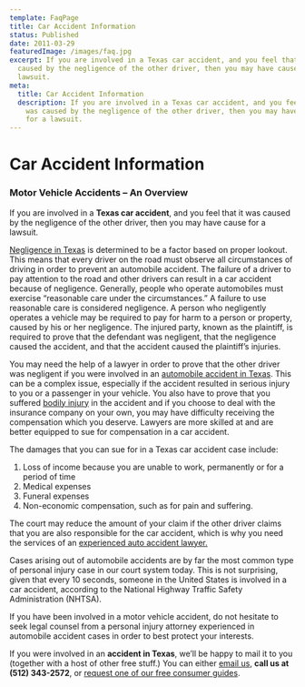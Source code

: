 ```yaml
---
template: FaqPage
title: Car Accident Information
status: Published
date: 2011-03-29
featuredImage: /images/faq.jpg
excerpt: If you are involved in a Texas car accident, and you feel that it was
  caused by the negligence of the other driver, then you may have cause for a
  lawsuit.
meta:
  title: Car Accident Information
  description: If you are involved in a Texas car accident, and you feel that it
    was caused by the negligence of the other driver, then you may have cause
    for a lawsuit.
---
```

<!--StartFragment-->

# Car Accident Information

<!--EndFragment-->

<!--StartFragment-->

### Motor Vehicle Accidents – An Overview

If you are involved in a **Texas car accident**, and you feel that it was caused by the negligence of the other driver, then you may have cause for a lawsuit.

[Negligence in Texas](/practice-areas/negligence-in-texas/ "Negligence in Texas") is determined to be a factor based on proper lookout. This means that every driver on the road must observe all circumstances of driving in order to prevent an automobile accident. The failure of a driver to pay attention to the road and other drivers can result in a car accident because of negligence. Generally, people who operate automobiles must exercise “reasonable care under the circumstances.” A failure to use reasonable care is considered negligence. A person who negligently operates a vehicle may be required to pay for harm to a person or property, caused by his or her negligence. The injured party, known as the plaintiff, is required to prove that the defendant was negligent, that the negligence caused the accident, and that the accident caused the plaintiff’s injuries.

You may need the help of a lawyer in order to prove that the other driver was negligent if you were involved in an [automobile accident in Texas](/practice-areas/car-accidents/ "Car Accidents"). This can be a complex issue, especially if the accident resulted in serious injury to you or a passenger in your vehicle. You also have to prove that you suffered [bodily injury](/practice-areas/austin-soft-tissue-damage-attorneys/ "Austin Soft Tissue Damage Attorneys") in the accident and if you choose to deal with the insurance company on your own, you may have difficulty receiving the compensation which you deserve.  Lawyers are more skilled at and are better equipped to sue for compensation in a car accident.

The damages that you can sue for in a Texas car accident case include:

1. Loss of income because you are unable to work, permanently or for a period of time
2. Medical expenses
3. Funeral expenses
4. Non-economic compensation, such as for pain and suffering.

The court may reduce the amount of your claim if the other driver claims that you are also responsible for the car accident, which is why you need the services of an [experienced auto accident lawyer.](/meet-us/andrew-traub/)

Cases arising out of automobile accidents are by far the most common type of personal injury case in our court system today. This is not surprising, given that every 10 seconds, someone in the United States is involved in a car accident, according to the National Highway Traffic Safety Administration (NHTSA).

If you have been involved in a motor vehicle accident, do not hesitate to seek legal counsel from a personal injury attorney experienced in automobile accident cases in order to best protect your interests.

If you were involved in an **accident in Texas**, we’ll be happy to mail it to you (together with a host of other free stuff.) You can either [email us](/contact-us/ "Contact Us"), **call us at (512) 343-2572**, or [request one of our free consumer guides](/resources/guides/free-texas-accident-report/ "Free Texas Accident Report").

<!--EndFragment-->